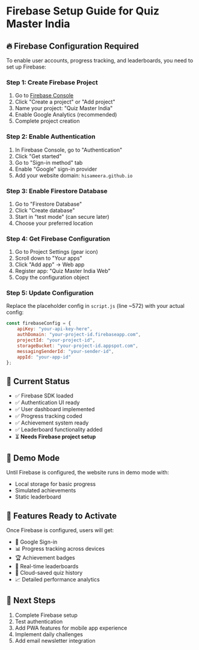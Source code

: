 # Firebase Setup Guide for Quiz Master India

## 🔥 Firebase Configuration Required

To enable user accounts, progress tracking, and leaderboards, you need to set up Firebase:

### Step 1: Create Firebase Project
1. Go to [Firebase Console](https://console.firebase.google.com/)
2. Click "Create a project" or "Add project"
3. Name your project: "Quiz Master India"
4. Enable Google Analytics (recommended)
5. Complete project creation

### Step 2: Enable Authentication
1. In Firebase Console, go to "Authentication"
2. Click "Get started"
3. Go to "Sign-in method" tab
4. Enable "Google" sign-in provider
5. Add your website domain: `hisameera.github.io`

### Step 3: Enable Firestore Database
1. Go to "Firestore Database"
2. Click "Create database"
3. Start in "test mode" (can secure later)
4. Choose your preferred location

### Step 4: Get Firebase Configuration
1. Go to Project Settings (gear icon)
2. Scroll down to "Your apps"
3. Click "Add app" → Web app
4. Register app: "Quiz Master India Web"
5. Copy the configuration object

### Step 5: Update Configuration
Replace the placeholder config in `script.js` (line ~572) with your actual config:

```javascript
const firebaseConfig = {
    apiKey: "your-api-key-here",
    authDomain: "your-project-id.firebaseapp.com",
    projectId: "your-project-id",
    storageBucket: "your-project-id.appspot.com",
    messagingSenderId: "your-sender-id",
    appId: "your-app-id"
};
```

## 🎯 Current Status
- ✅ Firebase SDK loaded
- ✅ Authentication UI ready
- ✅ User dashboard implemented
- ✅ Progress tracking coded
- ✅ Achievement system ready
- ✅ Leaderboard functionality added
- ⏳ **Needs Firebase project setup**

## 🔧 Demo Mode
Until Firebase is configured, the website runs in demo mode with:
- Local storage for basic progress
- Simulated achievements
- Static leaderboard

## 📱 Features Ready to Activate
Once Firebase is configured, users will get:
- 🔐 Google Sign-in
- 📊 Progress tracking across devices
- 🏆 Achievement badges
- 🏅 Real-time leaderboards
- 💾 Cloud-saved quiz history
- 📈 Detailed performance analytics

## 🚀 Next Steps
1. Complete Firebase setup
2. Test authentication
3. Add PWA features for mobile app experience
4. Implement daily challenges
5. Add email newsletter integration
